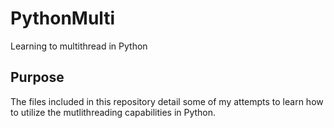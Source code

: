 # PythonMulti
Learning to multithread in Python

## Purpose
The files included in this repository detail some of my attempts to learn how to utilize the mutlithreading capabilities in Python.
